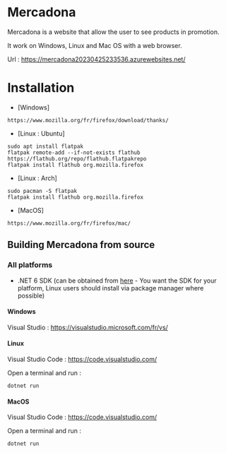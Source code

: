 # Mercadona

Mercadona is a website that allow the user to see products in promotion.

It work on Windows, Linux and Mac OS with a web browser.

Url : https://mercadona20230425233536.azurewebsites.net/


# Installation

- [Windows]
```
https://www.mozilla.org/fr/firefox/download/thanks/
```
- [Linux : Ubuntu]
```
sudo apt install flatpak
flatpak remote-add --if-not-exists flathub https://flathub.org/repo/flathub.flatpakrepo
flatpak install flathub org.mozilla.firefox
```
- [Linux : Arch]
```
sudo pacman -S flatpak
flatpak install flathub org.mozilla.firefox
```
- [MacOS]
```
https://www.mozilla.org/fr/firefox/mac/
```

## Building Mercadona from source

### All platforms

- .NET 6 SDK (can be obtained from [here](https://dotnet.microsoft.com/download/dotnet/6.0) - You want the SDK for your platform, Linux users should install via package manager where possible)

#### Windows
Visual Studio : https://visualstudio.microsoft.com/fr/vs/

#### Linux

Visual Studio Code : https://code.visualstudio.com/

Open a terminal and run :

```
dotnet run
```


#### MacOS

Visual Studio Code : https://code.visualstudio.com/

Open a terminal and run :

```
dotnet run
```
